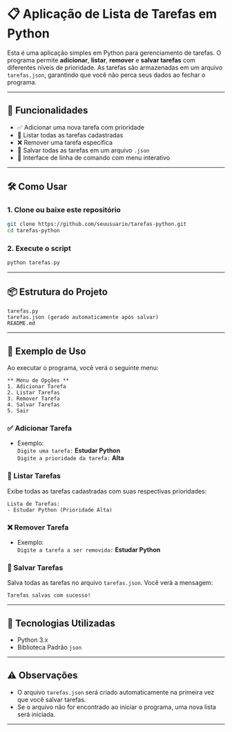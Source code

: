 
# 📋 Aplicação de Lista de Tarefas em Python

Esta é uma aplicação simples em Python para gerenciamento de tarefas. O programa permite **adicionar**, **listar**, **remover** e **salvar tarefas** com diferentes níveis de prioridade. As tarefas são armazenadas em um arquivo `tarefas.json`, garantindo que você não perca seus dados ao fechar o programa.

---

## 🧠 Funcionalidades

- ✅ Adicionar uma nova tarefa com prioridade
- 📄 Listar todas as tarefas cadastradas
- ❌ Remover uma tarefa específica
- 💾 Salvar todas as tarefas em um arquivo `.json`
- 🔁 Interface de linha de comando com menu interativo

---

## 🛠️ Como Usar

### 1. Clone ou baixe este repositório

```bash
git clone https://github.com/seuusuario/tarefas-python.git
cd tarefas-python
```

### 2. Execute o script

```bash
python tarefas.py
```

---

## 📦 Estrutura do Projeto

```
tarefas.py
tarefas.json (gerado automaticamente após salvar)
README.md
```

---

## 🧾 Exemplo de Uso

Ao executar o programa, você verá o seguinte menu:

```
** Menu de Opções **
1. Adicionar Tarefa
2. Listar Tarefas
3. Remover Tarefa
4. Salvar Tarefas
5. Sair
```

### ✅ Adicionar Tarefa

- Exemplo:  
  `Digite uma tarefa:` **Estudar Python**  
  `Digite a prioridade da tarefa:` **Alta**

### 📄 Listar Tarefas

Exibe todas as tarefas cadastradas com suas respectivas prioridades:
```
Lista de Tarefas:
- Estudar Python (Prioridade Alta)
```

### ❌ Remover Tarefa

- Exemplo:  
  `Digite a tarefa a ser removida:` **Estudar Python**

### 💾 Salvar Tarefas

Salva todas as tarefas no arquivo `tarefas.json`. Você verá a mensagem:
```
Tarefas salvas com sucesso!
```

---

## 🧪 Tecnologias Utilizadas

- Python 3.x
- Biblioteca Padrão `json`

---

## ⚠️ Observações

- O arquivo `tarefas.json` será criado automaticamente na primeira vez que você salvar tarefas.
- Se o arquivo não for encontrado ao iniciar o programa, uma nova lista será iniciada.

---

